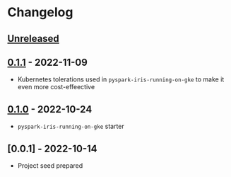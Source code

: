 # Changelog

## [Unreleased]

## [0.1.1] - 2022-11-09

-   Kubernetes tolerations used in `pyspark-iris-running-on-gke` to make it even more cost-effeective

## [0.1.0] - 2022-10-24

-   `pyspark-iris-running-on-gke` starter

## [0.0.1] - 2022-10-14

-   Project seed prepared

[Unreleased]: https://github.com/getindata/kedro-starters/compare/0.1.1...HEAD

[0.1.1]: https://github.com/getindata/kedro-starters/compare/0.1.0...0.1.1

[0.1.0]: https://github.com/getindata/kedro-starters/compare/0.0.1...0.1.0
